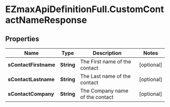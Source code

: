 # EZmaxApiDefinitionFull.CustomContactNameResponse

## Properties

Name | Type | Description | Notes
------------ | ------------- | ------------- | -------------
**sContactFirstname** | **String** | The First name of the contact | [optional] 
**sContactLastname** | **String** | The Last name of the contact | [optional] 
**sContactCompany** | **String** | The Company name of the contact | [optional] 


